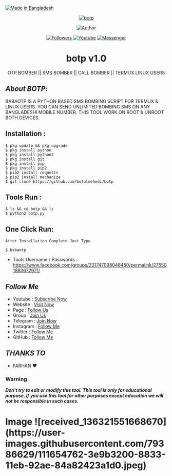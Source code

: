 <p align="left"> 
<a href="#"><img title="Made in Bangladesh" src="https://img.shields.io/badge/MADE%20IN-BANGLADESH-green?colorA=%23ff0000&colorB=%23017e40&style=for-the-badge"></a>
</p>
<p align="center"><a href="https://linktr.ee/botolbaba"><img title="botp" src="https://user-images.githubusercontent.com/64999484/108371895-6e511d00-7228-11eb-91c9-b3c7100dc458.png"></a>
<p align="center"><a href="https://github.com/botolmehedi"><img title="Author" src="https://img.shields.io/badge/Author-Botol--Mehedi-red.svg?style=for-the-badge&logo=github"></a></p>
<p align="center"><a href="https://github.com/botolmehedi/followers"><img title="Followers" src="https://img.shields.io/github/followers/botolmehedi?color=blue&style=flat-square"></a> <a href="https://www.youtube.com/mastertrick1"><img title="Youtube" src="https://img.shields.io/badge/YOUTUBE-%40mastertrick1-red?style=flat-square&logo=youtube"></a> <a href="https://www.facebook.com/groups/231747098048450"><img title="Messenger" src="https://img.shields.io/badge/Chat-Messenger-blue?style=flat-square&logo=messenger"></a></p>

<h1 align="center">botp v1.0</h1>
<p align="center">      OTP BOMBER || SMS BOMBER || CALL BOMBER || TERMUX LINUX USERS</p>

## ***About BOTP***:

BABAOTP IS A PYTHON BASED SMS BOMBING SCRIPT FOR TERMUX & LINUX USERS. YOU CAN SEND UNLIMITED BOMBING SMS ON ANY BANGLADESHI MOBILE NUMBER. THIS TOOL WORK ON ROOT & UNROOT BOTH DEVICES.

## Installation :
```
$ pkg update && pkg upgrade
$ pkg install python
$ pkg install python2
$ pkg install git
$ pkg install pip
$ pkg install pip2
$ pip2 install requests
$ pip2 install mechanize
$ git clone https://github.com/botolmehedi/botp
```

## Tools Run :
```
$ ls && cd botp && ls
$ python2 botp.py
```

## One Click Run:
```
After Installation Complete Just Type

$ babaotp
```

* Tools Username / Passwords : https://www.facebook.com/groups/231747098048450/permalink/275501883672971/


## ***Follow Me***

* Youtube : [Subscribe Now](https://www.youtube.com/MasterTrick1)
* Website : [Visit Now](http://www.mastertrick.design)
* Page : [Follow Us](https://www.facebook.com/TeamVVirus)
* Group : [Join Us](https://www.facebook.com/groups/231747098048450)
* Telegram : [Join Now](https://t.me/mastertrick2)
* Instagram : [Follow Me](https://www.instagram.com/MehtanOfficial)
* Twitter : [Follow Me](https://www.twitter.com/botolbaba)
* GitHub : [Follow Me](https://www.github.com/botolmehedi)

## ***THANKS TO***
* FARHAN ❤

### Warning

***Don't try to edit or modify this tool. This tool is only for educational purpose. If you use this tool for other purposes except education we will not be responsible in such cases.***

<h1> Image
![received_136321551668670](https://user-images.githubusercontent.com/79386629/111654762-3e9b3200-8833-11eb-92ae-84a82423a1d0.jpeg)
